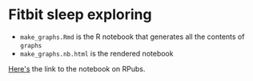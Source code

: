 # Fitbit sleep exploring

- `make_graphs.Rmd` is the R notebook that generates all the contents of `graphs`
- `make_graphs.nb.html` is the rendered notebook

[Here's](https://rpubs.com/apalbright/fitbit-sleep) the link to the notebook on RPubs.
